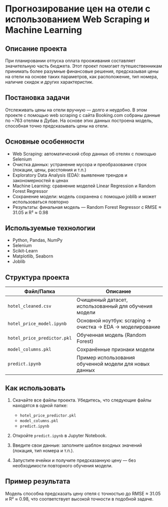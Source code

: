 
# Прогнозирование цен на отели с использованием Web Scraping и Machine Learning

## Описание проекта

При планировании отпуска оплата прооживания составляет значительную часть бюджета. Этот проект помогает путешественникам принимать более разумные финансовые решения, предсказывая цены на отели на основе таких параметров, как расположение, тип номера, наличие скидок и других характеристик.

## Постановка задачи

Отслеживать цены на отели вручную — долго и неудобно. В этом проекте с помощью web scraping с сайта Booking.com собраны данные по ~763 отелям в Дубае. На основе этих данных построена модель, способная точно предсказывать цены на отели.

## Основные особенности

- Web Scraping: автоматический сбор данных об отелях с помощью Selenium  
- Очистка данных: устранение мусора и преобразование строк (локации, цены, расстояния и т.п.)  
- Exploratory Data Analysis (EDA): выявление трендов и закономерностей в ценах  
- Machine Learning: сравнение моделей Linear Regression и Random Forest Regressor  
- Сохранение модели: модель сохранена с помощью joblib и может использоваться повторно  
- Результаты: финальная модель — Random Forest Regressor с RMSE ≈ 31.05 и R² ≈ 0.98  

## Используемые технологии

- Python, Pandas, NumPy  
- Selenium  
- Scikit-Learn  
- Matplotlib, Seaborn  
- Joblib  

## Структура проекта

| Файл/Папка | Описание |
|-----------|----------|
| `hotel_cleaned.csv` | Очищенный датасет, использованный для обучения модели |
| `hotel_price_model.ipynb` | Основной ноутбук: scraping → очистка → EDA → моделирование |
| `hotel_price_predictor.pkl` | Обученная модель (Random Forest) |
| `model_columns.pkl` | Сохранённые признаки модели |
| `predict.ipynb` | Пример использования обученной модели для новых данных |

## Как использовать

1. Скачайте все файлы проекта.
   Убедитесь, что следующие файлы находятся в одной папке:
   - `hotel_price_predictor.pkl`
   - `model_columns.pkl`
   - `predict.ipynb`

2. Откройте `predict.ipynb` в Jupyter Notebook.

3. Введите свои данные: заполните шаблон входных значений (локация, тип номера и т.п.).

4. Запустите ячейки и получите предсказанную цену — без необходимости повторного обучения модели.

## Пример результата

Модель способна предсказать цену отеля с точностью до RMSE ≈ 31.05 и R² ≈ 0.98, что соответствует высокой точности в подобной задаче.
